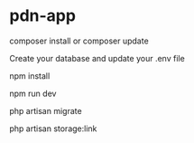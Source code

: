 # pdn-app

composer install or composer update

Create your database and update your .env file

npm install

npm run dev

php artisan migrate

php artisan storage:link
